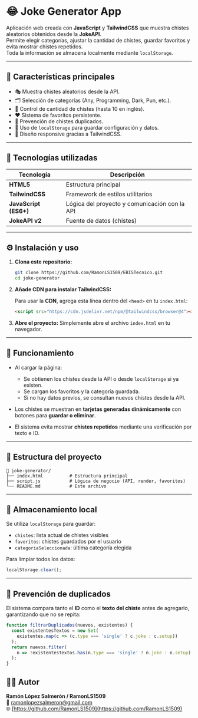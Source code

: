 # 😂 Joke Generator App

Aplicación web creada con **JavaScript** y **TailwindCSS** que muestra chistes aleatorios obtenidos desde la **JokeAPI**.  
Permite elegir categorías, ajustar la cantidad de chistes, guardar favoritos y evita mostrar chistes repetidos.  
Toda la información se almacena localmente mediante `localStorage`.

---

## 🚀 Características principales

- 🎭 Muestra chistes aleatorios desde la API.
- 🗂️ Selección de categorías (Any, Programming, Dark, Pun, etc.).
- 🔢 Control de cantidad de chistes (hasta 10 en inglés).
- ❤️ Sistema de favoritos persistente.
- 🧠 Prevención de chistes duplicados.
- 💾 Uso de `localStorage` para guardar configuración y datos.
- 🌙 Diseño responsive gracias a TailwindCSS.

---

## 🧩 Tecnologías utilizadas

| Tecnología | Descripción |
|-------------|-------------|
| **HTML5** | Estructura principal |
| **TailwindCSS** | Framework de estilos utilitarios |
| **JavaScript (ES6+)** | Lógica del proyecto y comunicación con la API |
| **JokeAPI v2** | Fuente de datos (chistes) |

---

## ⚙️ Instalación y uso

1. **Clona este repositorio:**
   ```bash
   git clone https://github.com/RamonLS1509/EBISTecnico.git
   cd joke-generator
   ```

2. **Añade CDN para instalar TailwindCSS:**

   Para usar la **CDN**, agrega esta línea dentro del `<head>` en tu `index.html`:
   ```html
   <script src="https://cdn.jsdelivr.net/npm/@tailwindcss/browser@4"></script>
   ```

3. **Abre el proyecto:**
   Simplemente abre el archivo `index.html` en tu navegador.

---

## 🧠 Funcionamiento

- Al cargar la página:
  - Se obtienen los chistes desde la API o desde `localStorage` si ya existen.
  - Se cargan los favoritos y la categoría guardada.
  - Si no hay datos previos, se consultan nuevos chistes desde la API.

- Los chistes se muestran en **tarjetas generadas dinámicamente** con botones para **guardar o eliminar**.

- El sistema evita mostrar **chistes repetidos** mediante una verificación por texto e ID.

---

## 📁 Estructura del proyecto

```
📁 joke-generator/
├── index.html          # Estructura principal
├── script.js           # Lógica de negocio (API, render, favoritos)
└── README.md           # Este archivo
```

---

## 💾 Almacenamiento local

Se utiliza `localStorage` para guardar:

- `chistes`: lista actual de chistes visibles  
- `favoritos`: chistes guardados por el usuario  
- `categoriaSeleccionada`: última categoría elegida  

Para limpiar todos los datos:
```js
localStorage.clear();
```

---

## 🧼 Prevención de duplicados

El sistema compara tanto el **ID** como el **texto del chiste** antes de agregarlo, garantizando que no se repita:

```js
function filtrarDuplicados(nuevos, existentes) {
  const existentesTextos = new Set(
    existentes.map(c => (c.type === 'single' ? c.joke : c.setup))
  );
  return nuevos.filter(
    n => !existentesTextos.has(n.type === 'single' ? n.joke : n.setup)
  );
}
```

## 👨‍💻 Autor

**Ramón López Salmerón / RamonLS1509**  
📧 [ramonlopezsalmeron@gmail.com](ramonlopezsalmeron@gmail.com)  
🌐 [https://github.com/RamonLS1509](https://github.com/RamonLS1509)
